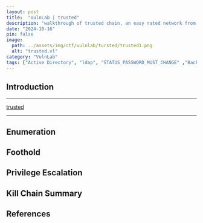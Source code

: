 ```yaml
---
layout: post
title:  "VulnLab | trusted"
description: "walkthrough of trusted chain, an easy rated network from VulnLab"
date: "2024-10-16"
pin: false
image:
  path: ../assets/img/ctf/vulnlab/tursted/trusted1.png
  alt: "trusted.vl"
category: "VulnLab"
tags: ["Active Directory", "ldap", "STATUS_PASSWORD_MUST_CHANGE" ,"Backup Operators"]
---
```


## Introduction
------------------------------------------------------------------------------------------
[trusted](https://www.vulnlab.com/machines)

------------------------------------------------------------------------------------------


## Enumeration


## Foothold



## Privilege Escalation



## Kill Chain Summary



## References
